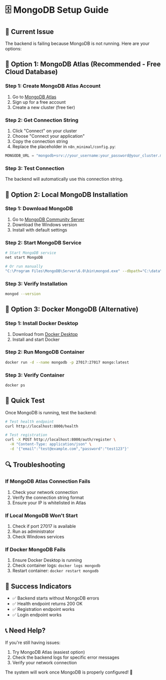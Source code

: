 # 🗄️ MongoDB Setup Guide

## 🚨 **Current Issue**
The backend is failing because MongoDB is not running. Here are your options:

## 🔧 **Option 1: MongoDB Atlas (Recommended - Free Cloud Database)**

### **Step 1: Create MongoDB Atlas Account**
1. Go to [MongoDB Atlas](https://www.mongodb.com/atlas)
2. Sign up for a free account
3. Create a new cluster (free tier)

### **Step 2: Get Connection String**
1. Click "Connect" on your cluster
2. Choose "Connect your application"
3. Copy the connection string
4. Replace the placeholder in `n8n_minimal/config.py`:

```python
MONGODB_URL = "mongodb+srv://your_username:your_password@your_cluster.mongodb.net/lawsa?retryWrites=true&w=majority"
```

### **Step 3: Test Connection**
The backend will automatically use this connection string.

## 🔧 **Option 2: Local MongoDB Installation**

### **Step 1: Download MongoDB**
1. Go to [MongoDB Community Server](https://www.mongodb.com/try/download/community)
2. Download the Windows version
3. Install with default settings

### **Step 2: Start MongoDB Service**
```bash
# Start MongoDB service
net start MongoDB

# Or run manually
"C:\Program Files\MongoDB\Server\6.0\bin\mongod.exe" --dbpath="C:\data\db"
```

### **Step 3: Verify Installation**
```bash
mongod --version
```

## 🔧 **Option 3: Docker MongoDB (Alternative)**

### **Step 1: Install Docker Desktop**
1. Download from [Docker Desktop](https://www.docker.com/products/docker-desktop/)
2. Install and start Docker

### **Step 2: Run MongoDB Container**
```bash
docker run -d --name mongodb -p 27017:27017 mongo:latest
```

### **Step 3: Verify Container**
```bash
docker ps
```

## 🎯 **Quick Test**

Once MongoDB is running, test the backend:

```bash
# Test health endpoint
curl http://localhost:8000/health

# Test registration
curl -X POST http://localhost:8000/auth/register \
  -H "Content-Type: application/json" \
  -d '{"email":"test@example.com","password":"test123"}'
```

## 🔍 **Troubleshooting**

### **If MongoDB Atlas Connection Fails**
1. Check your network connection
2. Verify the connection string format
3. Ensure your IP is whitelisted in Atlas

### **If Local MongoDB Won't Start**
1. Check if port 27017 is available
2. Run as administrator
3. Check Windows services

### **If Docker MongoDB Fails**
1. Ensure Docker Desktop is running
2. Check container logs: `docker logs mongodb`
3. Restart container: `docker restart mongodb`

## 🎉 **Success Indicators**

- ✅ Backend starts without MongoDB errors
- ✅ Health endpoint returns 200 OK
- ✅ Registration endpoint works
- ✅ Login endpoint works

## 📞 **Need Help?**

If you're still having issues:
1. Try MongoDB Atlas (easiest option)
2. Check the backend logs for specific error messages
3. Verify your network connection

The system will work once MongoDB is properly configured! 🚀
